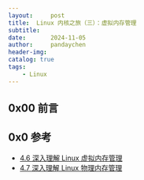 ```yaml
---
layout:     post
title:  Linux 内核之旅（三）：虚拟内存管理
subtitle:
date:       2024-11-05
author:     pandaychen
header-img:
catalog: true
tags:
    - Linux
---
```


##  0x00    前言


##  0x0  参考
-   [4.6 深入理解 Linux 虚拟内存管理](https://www.xiaolincoding.com/os/3_memory/linux_mem.html)
-   [4.7 深入理解 Linux 物理内存管理](https://www.xiaolincoding.com/os/3_memory/linux_mem2.html#_6-1-%E5%8C%BF%E5%90%8D%E9%A1%B5%E7%9A%84%E5%8F%8D%E5%90%91%E6%98%A0%E5%B0%84)
